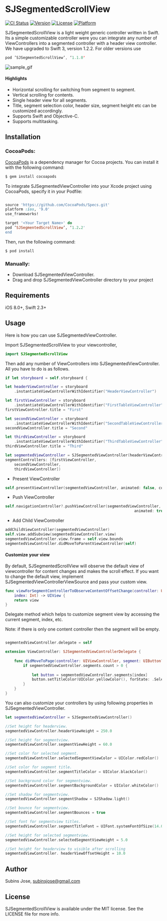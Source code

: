 # SJSegmentedScrollView

[![CI Status](https://img.shields.io/travis/subinspathilettu/SJSegmentedViewController.svg?style=flat)](https://travis-ci.org/subinspathilettu/SJSegmentedViewController)
[![Version](https://img.shields.io/cocoapods/v/SJSegmentedScrollView.svg?style=flat)](http://cocoapods.org/pods/SJSegmentedScrollView)
[![License](https://img.shields.io/cocoapods/l/SJSegmentedScrollView.svg?style=flat)](http://cocoapods.org/pods/SJSegmentedScrollView)
[![Platform](https://img.shields.io/cocoapods/p/SJSegmentedScrollView.svg?style=flat)](http://cocoapods.org/pods/SJSegmentedScrollView)

SJSegmentedScrollView is a light weight generic controller written in Swift. Its a simple customizable controller were you can integrate any number of ViewControllers into a segmented controller with a header view controller. We have upgraded to Swift 3, version 1.2.2. For older versions use 
```swift
pod ’SJSegmentedScrollView’, ‘1.1.0'
```

![sample_gif](http://g.recordit.co/TKqjr0g6gj.gif)

#### Highlights

* Horizontal scrolling for switching from segment to segment.
* Vertical scrolling for contents.
* Single header view for all segments.
* Title, segment selection color, header size, segment height etc can be customized accordingly.
* Supports Swift and Objective-C.
* Supports multitasking.

## Installation

### CocoaPods:

[CocoaPods](http://cocoapods.org) is a dependency manager for Cocoa projects. You can install it with the following command:

```bash
$ gem install cocoapods
```

To integrate SJSegmentedViewController into your Xcode project using CocoaPods, specify it in your Podfile:
```ruby

source 'https://github.com/CocoaPods/Specs.git'
platform :ios, '9.0'
use_frameworks!

target '<Your Target Name>' do
pod ’SJSegmentedScrollView’, ‘1.2.2'
end
```

Then, run the following command:

```bash
$ pod install
```

### Manually:

* Download SJSegmentedViewController.
* Drag and drop SJSegmentedViewController directory to your project

## Requirements

iOS 8.0+, Swift 2.3+

## Usage

Here is how you can use SJSegmentedViewController. 

Import SJSegmentedScrollView to your viewcontroller,

```swift
import SJSegmentedScrollView
```

Then add any number of ViewControllers into SJSegmentedViewController. All you have to do is as follows.

```swift
if let storyboard = self.storyboard {

let headerViewController = storyboard
    .instantiateViewControllerWithIdentifier("HeaderViewController")

let firstViewController = storyboard
    .instantiateViewControllerWithIdentifier("FirstTableViewController")
firstViewController.title = "First"

let secondViewController = storyboard
    .instantiateViewControllerWithIdentifier("SecondTableViewController")
secondViewController.title = "Second"

let thirdViewController = storyboard
    .instantiateViewControllerWithIdentifier("ThirdTableViewController")
thirdViewController.title = "Third"

let segmentedViewController = SJSegmentedViewController(headerViewController: headerViewController,
segmentControllers: [firstViewController,
	secondViewController,
	thirdViewController])
```

* Present ViewController
```swift
self.presentViewController(segmentedViewController, animated: false, completion: nil)
```

* Push ViewController
```swift
self.navigationController?.pushViewController(segmentedViewController,
                                                          animated: true)
```

* Add Child ViewController
```swift
addChildViewController(segmentedViewController)
self.view.addSubview(segmentedViewController.view)
segmentedViewController.view.frame = self.view.bounds
segmentedViewController.didMoveToParentViewController(self)
```

#### Customize your view
By default, SJSegmentedScrollView will observe the default view of viewcontroller for content 
changes and makes the scroll effect. If you want to change the default view, implement 
SJSegmentedViewControllerViewSource and pass your custom view. 

```swift
func viewForSegmentControllerToObserveContentOffsetChange(controller: UIViewController,
    index: Int) -> UIView {
    return view
}
```

Delegate method which helps to customize segment view by accessing the current segment, index,
etc. 

Note: if there is only one content controller then the segment will be empty. 

```swift

segmentedViewController.delegate = self

extension ViewController: SJSegmentedViewControllerDelegate {
    
    func didMoveToPage(controller: UIViewController, segment: UIButton?, index: Int) {
        if segmentedViewController.segments.count > 0 {
            
            let button = segmentedViewController.segments[index]
            button.setTitleColor(UIColor.yellowColor(), forState: .Selected)
        }
    }
}
```


You can also customize your controllers by using following properties in SJSegmentedViewController.

```swift
let segmentedViewController = SJSegmentedViewController()

//Set height for headerview.
segmentedViewController.headerViewHeight = 250.0

//Set height for segmentview.
segmentedViewController.segmentViewHeight = 60.0

//Set color for selected segment.
segmentedViewController.selectedSegmentViewColor = UIColor.redColor()

//Set color for segment title.
segmentedViewController.segmentTitleColor = UIColor.blackColor()

//Set background color for segmentview.
segmentedViewController.segmentBackgroundColor = UIColor.whiteColor()

//Set shadow for segmentview.
segmentedViewController.segmentShadow = SJShadow.light()

//Set bounce for segmentview.
segmentedViewController.segmentBounces = true

//Set font for segmentview titles.
segmentedViewController.segmentTitleFont = UIFont.systemFontOfSize(14.0)

//Set height for selected segmentview.
segmentedViewController.selectedSegmentViewHeight = 5.0

//Set height for headerview to visible after scrolling
segmentedViewController. headerViewOffsetHeight = 10.0
```

## Author

Subins Jose, subinsjose@gmail.com

## License

SJSegmentedScrollView is available under the MIT license. See the LICENSE file for more info.
